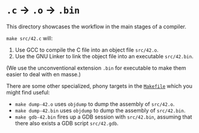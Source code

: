 # `.c` → `.o` → `.bin`

This directory showcases the workflow in the main stages of a compiler.

`make src/42.c` will:

1. Use GCC to compile the C file into an object file `src/42.o`.
2. Use the GNU Linker to link the object file into an executable `src/42.bin`.

(We use the unconventional extension `.bin` for executable to make them easier
to deal with en masse.)

There are some other specialized, phony targets in the [`Makefile`](Makefile)
which you might find useful:

* `make dump-42.o` uses `objdump` to dump the assembly of `src/42.o`.
* `make dump-42.bin` uses `objdump` to dump the assembly of `src/42.bin`.
* `make gdb-42.bin` fires up a GDB session with `src/42.bin`, assuming that
  there also exists a GDB script `src/42.gdb`.
